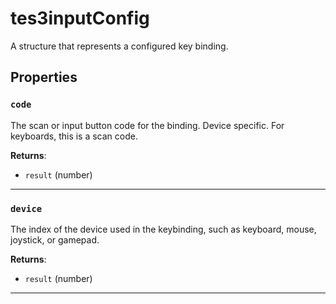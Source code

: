 <!---
	This file is autogenerated. Do not edit this file manually. Your changes will be ignored.
	More information: https://github.com/MWSE/MWSE/tree/master/docs
-->

# tes3inputConfig
<div class="search_terms" style="display: none">tes3inputconfig, inputconfig</div>

A structure that represents a configured key binding.

## Properties

### `code`
<div class="search_terms" style="display: none">code</div>

The scan or input button code for the binding. Device specific. For keyboards, this is a scan code.

**Returns**:

* `result` (number)

***

### `device`
<div class="search_terms" style="display: none">device</div>

The index of the device used in the keybinding, such as keyboard, mouse, joystick, or gamepad.

**Returns**:

* `result` (number)

***

